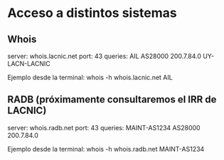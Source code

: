 # Acceso a distintos sistemas

## Whois
server: whois.lacnic.net
port: 43
queries: 
	AIL
	AS28000
	200.7.84.0
	UY-LACN-LACNIC
	
Ejemplo desde la terminal: whois -h whois.lacnic.net AIL
	
## RADB (próximamente consultaremos el IRR de LACNIC)
server: whois.radb.net
port: 43
queries: 
	MAINT-AS1234
	AS28000
	200.7.84.0

Ejemplo desde la terminal: whois -h whois.radb.net MAINT-AS1234

